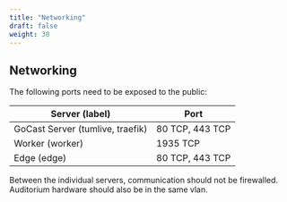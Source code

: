```yaml
---
title: "Networking"
draft: false
weight: 30
---
```



## Networking

The following ports need to be exposed to the public:

| Server (label)                   | Port            | 
|----------------------------------|-----------------|
| GoCast Server (tumlive, traefik) | 80 TCP, 443 TCP |
| Worker (worker)                  | 1935 TCP        |
| Edge (edge)                      | 80 TCP, 443 TCP |

Between the individual servers, communication should not be firewalled. Auditorium hardware should also be in the same vlan.

